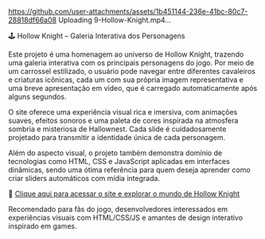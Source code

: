 
https://github.com/user-attachments/assets/1b451144-236e-41bc-80c7-28818df66a08
Uploading 9-Hollow-Knight.mp4…

🕹️ Hollow Knight – Galeria Interativa dos Personagens

Este projeto é uma homenagem ao universo de Hollow Knight, trazendo uma galeria interativa com os principais personagens do jogo. Por meio de um carrossel estilizado, o usuário pode navegar entre diferentes cavaleiros e criaturas icônicas, cada um com sua própria imagem representativa e uma breve apresentação em vídeo, que é carregado automaticamente após alguns segundos.

O site oferece uma experiência visual rica e imersiva, com animações suaves, efeitos sonoros e uma paleta de cores inspirada na atmosfera sombria e misteriosa de Hallownest. Cada slide é cuidadosamente projetado para transmitir a identidade única de cada personagem.

Além do aspecto visual, o projeto também demonstra domínio de tecnologias como HTML, CSS e JavaScript aplicadas em interfaces dinâmicas, sendo uma ótima referência para quem deseja aprender como criar sliders automáticos com mídia integrada.

🔗 [Clique aqui para acessar o site e explorar o mundo de Hollow Knight](https://9-hollow-knight.vercel.app/)

Recomendado para fãs do jogo, desenvolvedores interessados em experiências visuais com HTML/CSS/JS e amantes de design interativo inspirado em games.
